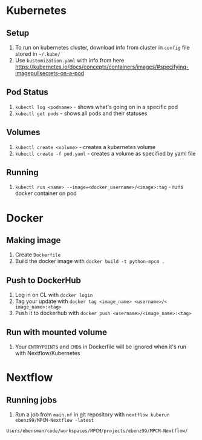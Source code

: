 # Kubernetes

## Setup
1. To run on kubernetes cluster, download info from cluster in `config` file stored in `~/.kube/`
2. Use `kustomization.yaml` with info from here https://kubernetes.io/docs/concepts/containers/images/#specifying-imagepullsecrets-on-a-pod

## Pod Status
1. `kubectl log <podname>` - shows what's going on in a specific pod
2. `kubectl get pods` - shows all pods and their statuses

## Volumes
1. `kubectl create <volume>` - creates a kubernetes volume
2. `kubectl create -f pod.yaml` - creates a volume as specified by yaml file

## Running
1. `kubectl run <name> --image=<docker_username>/<image>:tag` - runs docker container on pod


# Docker

## Making image
1. Create `Dockerfile`
2. Build the docker image with `docker build -t python-mpcm .`

## Push to DockerHub
1. Log in on CL with `docker login`
2. Tag your update with `docker tag <image_name> <username>/< image_name>:<tag>`
3. Push it to dockerhub with `docker push <username>/<image_name>:<tag>`

## Run with mounted volume
1. Your `ENTRYPOINT`s and `CMD`s in Dockerfile will be ignored when it's run with Nextflow/Kubernetes


# Nextflow

## Running jobs
1. Run a job from `main.nf` in git repository with `nextflow kuberun ebenz99/MPCM-Nextflow -latest`

`Users/ebensman/code/workspaces/MPCM/projects/ebenz99/MPCM-Nextflow/`